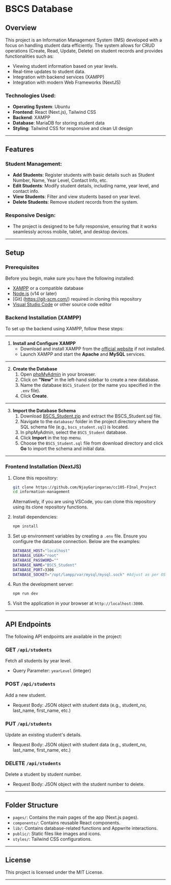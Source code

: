 # BSCS Database

## Overview

This project is an Information Management System (IMS) developed with a focus on handling student data efficiently. The system allows for CRUD operations (Create, Read, Update, Delete) on student records and provides functionalities such as:

- Viewing student information based on year levels.
- Real-time updates to student data.
- Integration with backend services (XAMPP)
- Integration with modern Web Frameworks (NextJS)

### Technologies Used:

- **Operating System**: Ubuntu
- **Frontend**: React (Next.js), Tailwind CSS
- **Backend**: XAMPP
- **Database**: MariaDB for storing student data
- **Styling**: Tailwind CSS for responsive and clean UI design

---

## Features

### Student Management:

- **Add Students**: Register students with basic details such as Student Number, Name, Year Level, Contact Info, etc.
- **Edit Students**: Modify student details, including name, year level, and contact info.
- **View Students**: Filter and view students based on year level.
- **Delete Students**: Remove student records from the system.

### Responsive Design:

- The project is designed to be fully responsive, ensuring that it works seamlessly across mobile, tablet, and desktop devices.

---

## Setup

### Prerequisites

Before you begin, make sure you have the following installed:

- [XAMPP](https://www.apachefriends.org/) or a compatible database
- [Node.js](https://nodejs.org/) (v14 or later)
- [Git] (https://git-scm.com/) required in cloning this repository
- [Visual Studio Code](https://code.visualstudio.com/) or other source code editor

### Backend Installation (XAMPP)

To set up the backend using XAMPP, follow these steps:

---

1. **Install and Configure XAMPP**
   - Download and install XAMPP from the [official website](https://www.apachefriends.org/) if not installed.
   - Launch XAMPP and start the **Apache** and **MySQL** services.

---

2. **Create the Database**
   1. Open [phpMyAdmin](http://localhost/phpmyadmin) in your browser.
   2. Click on **"New"** in the left-hand sidebar to create a new database.
   3. Name the database `BSCS_Student` (or the name you specified in the `.env` file).
   4. Click **Create**.

---

3. **Import the Database Schema**
   1. Download [BSCS_Student.zip](https://raw.githubusercontent.com/NjayGaringarao/cc105-FInal_Project/main/github/BSCS_Student.zip) and extract the BSCS_Student.sql file.
   2. Navigate to the `database/` folder in the project directory where the SQL schema file (e.g., `bscs_student.sql`) is located.
   3. In phpMyAdmin, select the `BSCS_Student` database.
   4. Click **Import** in the top menu.
   5. Choose the `BSCS_Student.sql` file from download directory and click **Go** to import the schema and initial data.

---

### Frontend Installation (NextJS)

1. Clone this repository:

   ```bash
   git clone https://github.com/NjayGaringarao/cc105-FInal_Project
   cd information-management
   ```

   Alternatively, if you are using VSCode, you can clone this repository using its clone repository functions.

2. Install dependencies:

   ```bash
   npm install
   ```

3. Set up environment variables by creating a `.env` file. Ensure you configure the database connection. Below are the examples:

   ```bash
   DATABASE_HOST="localhost"
   DATABASE_USER="root"
   DATABASE_PASSWORD=""
   DATABASE_NAME="BSCS_Student"
   DATABASE_PORT=3306
   DATABASE_SOCKET="/opt/lampp/var/mysql/mysql.sock" #Adjust as per OS. Example is for Ubuntu.
   ```

4. Run the development server:

   ```bash
   npm run dev
   ```

5. Visit the application in your browser at `http://localhost:3000`.

---

## API Endpoints

The following API endpoints are available in the project:

### GET `/api/students`

Fetch all students by year level.

- Query Parameter: `yearLevel` (integer)

### POST `/api/students`

Add a new student.

- Request Body: JSON object with student data (e.g., student_no, last_name, first_name, etc.)

### PUT `/api/students`

Update an existing student's details.

- Request Body: JSON object with student data (e.g., student_no, last_name, first_name, etc.)

### DELETE `/api/students`

Delete a student by student number.

- Request Body: JSON object with the student number to delete.

---

## Folder Structure

- `pages/`: Contains the main pages of the app (Next.js pages).
- `components/`: Contains reusable React components.
- `lib/`: Contains database-related functions and Appwrite interactions.
- `public/`: Static files like images and icons.
- `styles/`: Tailwind CSS configurations.

---

## License

This project is licensed under the MIT License.

---

